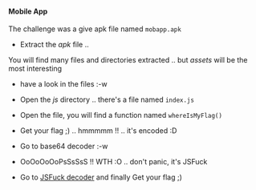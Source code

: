 #### Mobile App

The challenge was a give apk file named `mobapp.apk`

- Extract the *apk* file ..

You will find many files and directories extracted .. but *assets* will be the most interesting

- have a look in the files :-w

- Open the *js* directory .. there's a file named `index.js`

- Open the file, you will find a function named `whereIsMyFlag()`

- Get your flag ;) .. hmmmmm !! .. it's encoded :D

- Go to base64 decoder :-w

- OoOoOoOoPsSsSsS !! WTH :O .. don't panic, it's JSFuck

- Go to [JSFuck decoder](https://enkhee-osiris.github.io/Decoder-JSFuck/) and finally Get your flag ;)
